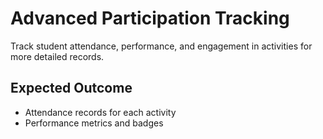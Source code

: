 # Advanced Participation Tracking

Track student attendance, performance, and engagement in activities for more detailed records.

## Expected Outcome
- Attendance records for each activity
- Performance metrics and badges
